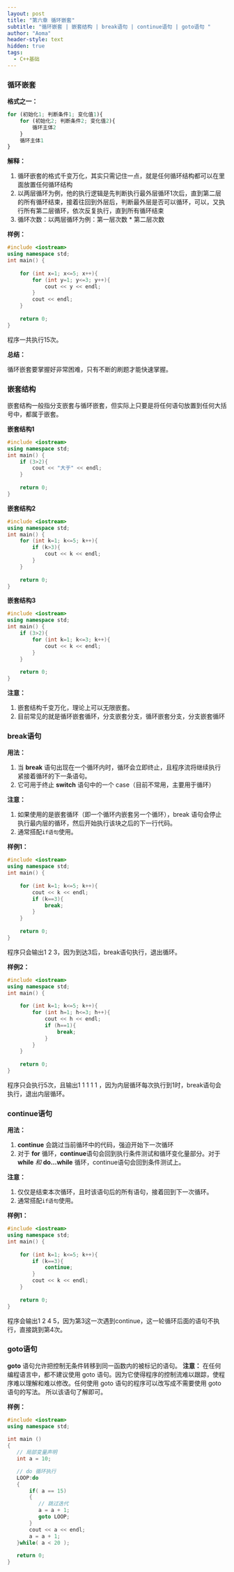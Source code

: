 ```yaml
---
layout: post
title: "第六章 循环嵌套"
subtitle: "循环嵌套 | 嵌套结构 | break语句 | continue语句 | goto语句 "
author: "Aoma"
header-style: text
hidden: true
tags:
  - C++基础
---
```




### 循环嵌套

**格式之一：**

```python
for (初始化1; 判断条件1; 变化值1){
    for (初始化2; 判断条件2; 变化值2){
    	循环主体2
	}
    循环主体1
}
```

**解释：**

1. 循环嵌套的格式千变万化，其实只需记住一点，就是任何循环结构都可以在里面放置任何循环结构
2. 以两层循环为例，他的执行逻辑是先判断执行最外层循环1次后，直到第二层的所有循环结束，接着往回到外层后，判断最外层是否可以循环，可以，又执行所有第二层循环，依次反复执行，直到所有循环结束
3. 循环次数：以两层循环为例：第一层次数 * 第二层次数

**样例：**

```c++
#include <iostream>
using namespace std;
int main() {
    
    for (int x=1; x<=5; x++){
        for (int y=1; y<=3; y++){
            cout << y << endl;
        }
        cout << endl;
    }
        
    return 0;
}
```

程序一共执行15次。



**总结：**

循环嵌套要掌握好非常困难，只有不断的刷题才能快速掌握。



### 嵌套结构

嵌套结构一般指分支嵌套与循环嵌套，但实际上只要是将任何语句放置到任何大括号中，都属于嵌套。

**嵌套结构1**

```c++
#include <iostream>
using namespace std;
int main() {
	if (3>2){
		cout << "大于" << endl;
	}
        
    return 0;
}
```

**嵌套结构2**

```c++
#include <iostream>
using namespace std;
int main() {
	for (int k=1; k<=5; k++){
        if (k>3){
            cout << k << endl;
        }
	}
        
    return 0;
}
```

**嵌套结构3**

```c++
#include <iostream>
using namespace std;
int main() {
	if (3>2){
        for (int k=1; k<=3; k++){
			cout << k << endl;	
        }
	}
        
    return 0;
}
```



**注意：**

1. 嵌套结构千变万化，理论上可以无限嵌套。
2. 目前常见的就是循环嵌套循环，分支嵌套分支，循环嵌套分支，分支嵌套循环



### break语句

**用法：**

1. 当 **break** 语句出现在一个循环内时，循环会立即终止，且程序流将继续执行紧接着循环的下一条语句。
2. 它可用于终止 **switch** 语句中的一个 case（目前不常用，主要用于循环）

**注意：**

1. 如果使用的是嵌套循环（即一个循环内嵌套另一个循环），break 语句会停止执行最内层的循环，然后开始执行该块之后的下一行代码。
2. 通常搭配`if语句`使用。

**样例1：**

```c++
#include <iostream>
using namespace std;
int main() {
    
    for (int k=1; k<=5; k++){
        cout << k << endl;
        if (k==3){
            break;
        }
    }
        
    return 0;
}
```

程序只会输出1 2 3，因为到达3后，break语句执行，退出循环。

**样例2：**

```c++
#include <iostream>
using namespace std;
int main() {
    
    for (int k=1; k<=5; k++){
        for (int h=1; h<=3; h++){
            cout << h << endl;
            if (h==1){
                break;
            }
        }
    }
        
    return 0;
}
```

程序只会执行5次，且输出1 1 1 1 1 ，因为内层循环每次执行到1时，break语句会执行，退出内层循环。



### continue语句

**用法：**

1. **continue** 会跳过当前循环中的代码，强迫开始下一次循环
2. 对于 **for** 循环，**continue**语句会回到执行条件测试和循环变化量部分。对于 **while** *和* **do...while** 循环，continue语句会回到条件测试上。

**注意：**

1. 仅仅是结束本次循环，且时该语句后的所有语句，接着回到下一次循环。
2. 通常搭配`if语句`使用。

**样例1：**

```c++
#include <iostream>
using namespace std;
int main() {
    
    for (int k=1; k<=5; k++){
        if (k==3){
            continue;
        }
        cout << k << endl;
    }
        
    return 0;
}
```

程序会输出1 2 4 5，因为第3这一次遇到continue，这一轮循环后面的语句不执行，直接跳到第4次。



### goto语句

**goto** 语句允许把控制无条件转移到同一函数内的被标记的语句。
**注意：** 在任何编程语言中，都不建议使用 goto 语句。因为它使得程序的控制流难以跟踪，使程序难以理解和难以修改。任何使用 goto 语句的程序可以改写成不需要使用 goto 语句的写法。
所以该语句了解即可。

**样例：**

```c++
#include <iostream>
using namespace std;
 
int main ()
{
   // 局部变量声明
   int a = 10;

   // do 循环执行
   LOOP:do
   {
       if( a == 15)
       {
          // 跳过迭代
          a = a + 1;
          goto LOOP;
       }
       cout << a << endl;
       a = a + 1;
   }while( a < 20 );
 
   return 0;
}
```



